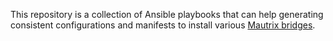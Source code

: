 This repository is a collection of Ansible playbooks that can help generating consistent configurations and manifests to install various [Mautrix bridges](https://docs.mau.fi/bridges/).